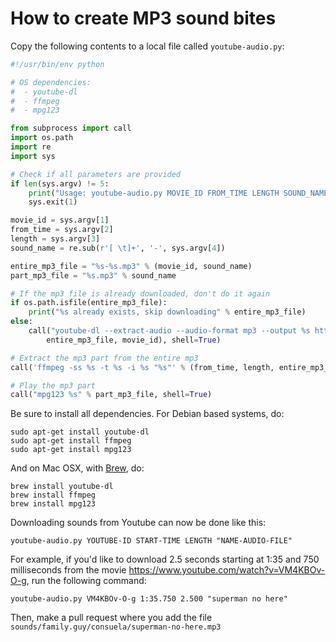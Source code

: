 # How to create MP3 sound bites

Copy the following contents to a local file called `youtube-audio.py`:

```python
#!/usr/bin/env python

# OS dependencies:
#  - youtube-dl
#  - ffmpeg
#  - mpg123

from subprocess import call
import os.path
import re
import sys

# Check if all parameters are provided
if len(sys.argv) != 5:
    print("Usage: youtube-audio.py MOVIE_ID FROM_TIME LENGTH SOUND_NAME")
    sys.exit(1)

movie_id = sys.argv[1]
from_time = sys.argv[2]
length = sys.argv[3]
sound_name = re.sub(r'[ \t]+', '-', sys.argv[4])

entire_mp3_file = "%s-%s.mp3" % (movie_id, sound_name)
part_mp3_file = "%s.mp3" % sound_name

# If the mp3 file is already downloaded, don't do it again
if os.path.isfile(entire_mp3_file):
    print("%s already exists, skip downloading" % entire_mp3_file)
else:
    call("youtube-dl --extract-audio --audio-format mp3 --output %s https://www.youtube.com/watch?v=%s" % (
        entire_mp3_file, movie_id), shell=True)

# Extract the mp3 part from the entire mp3
call('ffmpeg -ss %s -t %s -i %s "%s"' % (from_time, length, entire_mp3_file, part_mp3_file), shell=True)

# Play the mp3 part
call("mpg123 %s" % part_mp3_file, shell=True)
```

Be sure to install all dependencies. For Debian based systems, do:

```
sudo apt-get install youtube-dl
sudo apt-get install ffmpeg
sudo apt-get install mpg123
```

And on Mac OSX, with [Brew](http://brew.sh), do:

```
brew install youtube-dl
brew install ffmpeg
brew install mpg123
```

Downloading sounds from Youtube can now be done like this:

```
youtube-audio.py YOUTUBE-ID START-TIME LENGTH "NAME-AUDIO-FILE"
```

For example, if you'd like to download 2.5 seconds starting at 1:35 and 750 milliseconds 
from the movie https://www.youtube.com/watch?v=VM4KBOv-O-g, run the following command:

```
youtube-audio.py VM4KBOv-O-g 1:35.750 2.500 "superman no here"
```

Then, make a pull request where you add the file `sounds/family.guy/consuela/superman-no-here.mp3`

